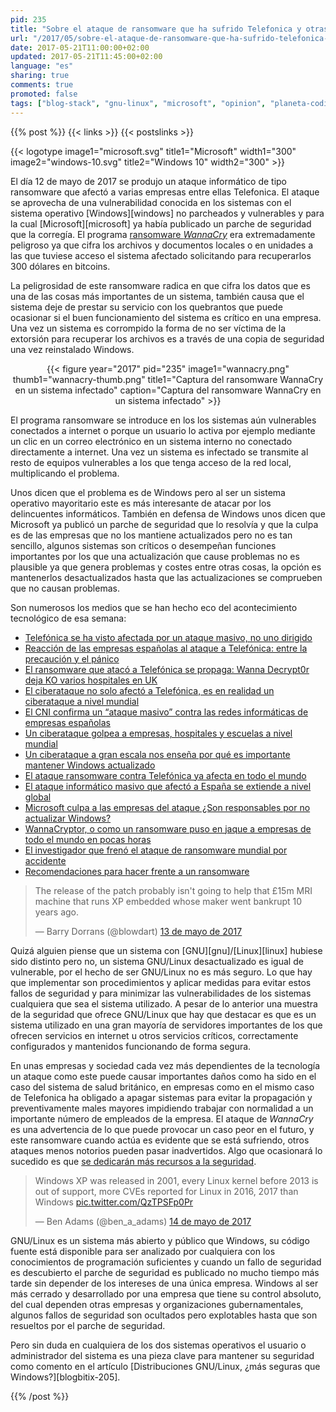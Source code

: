 ```yaml
---
pid: 235
title: "Sobre el ataque de ransomware que ha sufrido Telefonica y otras empresas"
url: "/2017/05/sobre-el-ataque-de-ransomware-que-ha-sufrido-telefonica-y-otras-empresas/"
date: 2017-05-21T11:00:00+02:00
updated: 2017-05-21T11:45:00+02:00
language: "es"
sharing: true
comments: true
promoted: false
tags: ["blog-stack", "gnu-linux", "microsoft", "opinion", "planeta-codigo", "planeta-linux"]
---
```


{{% post %}}
{{< links >}}
{{< postslinks >}}

{{< logotype image1="microsoft.svg" title1="Microsoft" width1="300" image2="windows-10.svg" title2="Windows 10" width2="300" >}}

El día 12 de mayo de 2017 se produjo un ataque informático de tipo ransomware que afectó a varias empresas entre ellas Telefonica. El ataque se aprovecha de una vulnerabilidad conocida en los sistemas con el sistema operativo [Windows][windows] no parcheados y vulnerables y para la cual [Microsoft][microsoft] ya había publicado un parche de seguridad que la corregía. El programa [ransomware _WannaCry_](https://en.wikipedia.org/wiki/WannaCry_ransomware_attack) era extremadamente peligroso ya que cifra los archivos y documentos locales o en unidades a las que tuviese acceso el sistema afectado solicitando para recuperarlos 300 dólares en bitcoins.

La peligrosidad de este ransomware radica en que cifra los datos que es una de las cosas más importantes de un sistema, también causa que el sistema deje de prestar su servicio con los quebrantos que puede ocasionar si el buen funcionamiento del sistema es crítico en una empresa. Una vez un sistema es corrompido la forma de no ser víctima de la extorsión para recuperar los archivos es a través de una copia de seguridad una vez reinstalado Windows.

<div class="media" style="text-align: center;">
    {{< figure year="2017" pid="235"
        image1="wannacry.png" thumb1="wannacry-thumb.png" title1="Captura del ransomware WannaCry en un sistema infectado"
        caption="Captura del ransomware WannaCry en un sistema infectado" >}}
</div>

El programa ransomware se introduce en los los sistemas aún vulnerables conectados a internet o porque un usuario lo activa por ejemplo mediante un clic en un correo electrónico en un sistema interno no conectado directamente a internet. Una vez un sistema es infectado se transmite al resto de equipos vulnerables a los que tenga acceso de la red local, multiplicando el problema.

Unos dicen que el problema es de Windows pero al ser un sistema operativo mayoritario este es más interesante de atacar por los delincuentes informáticos. También en defensa de Windows unos dicen que Microsoft ya publicó un parche de seguridad que lo resolvía y que la culpa es de las empresas que no los mantiene actualizados pero no es tan sencillo, algunos sistemas son críticos o desempeñan funciones importantes por los que una actualización que cause problemas no es plausible ya que genera problemas y costes entre otras cosas, la opción es mantenerlos desactualizados hasta que las actualizaciones se comprueben que no causan problemas.

Son numerosos los medios que se han hecho eco del acontecimiento tecnológico de esa semana:

* [Telefónica se ha visto afectada por un ataque masivo, no uno dirigido](https://www.genbeta.com/actualidad/telefonica-se-ha-visto-afectada-por-un-ataque-masivo-no-uno-dirigido)
* [Reacción de las empresas españolas al ataque a Telefónica: entre la precaución y el pánico](https://www.xataka.com/seguridad/reaccion-de-las-empresas-espanolas-al-ataque-a-telefonica-entre-la-precaucion-y-el-panico)
* [El ransomware que atacó a Telefónica se propaga: Wanna Decrypt0r deja KO varios hospitales en UK](https://www.xataka.com/seguridad/el-ransomware-que-ataco-a-telefonica-se-propaga-wanacrypt0r-deja-ko-varios-hospitales-en-uk)
* [El ciberataque no solo afectó a Telefónica, es en realidad un ciberataque a nivel mundial](https://blog.underc0de.org/ciberataque-no-solo-afecto-telefonica-realidad-ciberataque-nivel-mundial/)
* [El CNI confirma un “ataque masivo” contra las redes informáticas de empresas españolas ](http://www.elindependiente.com/economia/2017/05/12/cni-confirma-ataque-masivo-las-redes-informaticas-empresas-espanolas/)
* [Un ciberataque golpea a empresas, hospitales y escuelas a nivel mundial](http://es.reuters.com/article/topNews/idESKBN1881OD-OESTP)
* [Un ciberataque a gran escala nos enseña por qué es importante mantener Windows actualizado](http://www.microsoftinsider.es/123739/ciberataque-gran-escala-nos-ensena-importante-mantener-windows-actualizado/)
* [El ataque ransomware contra Telefónica ya afecta en todo el mundo](http://es.engadget.com/2017/05/12/el-ataque-ransomware-contra-telefonica-ya-afecta-en-todo-el-mund/)
* [El ataque informático masivo que afectó a España se extiende a nivel global](http://www.elconfidencial.com/tecnologia/2017-05-12/hackeo-ataque-red-telefonica_1381682/)
* [Microsoft culpa a las empresas del ataque ¿Son responsables por no actualizar Windows?](https://www.adslzone.net/2017/05/13/microsoft-culpa-las-empresas-del-ataque-son-responsables-por-no-actualizar-windows/)
* [WannaCryptor, o como un ransomware puso en jaque a empresas de todo el mundo en pocas horas](https://blogs.protegerse.com/laboratorio/2017/05/13/wannacryptor-o-como-un-ransomware-puso-en-jaque-a-empresas-de-todo-el-mundo-en-pocas-horas/?platform=hootsuite)
* [El investigador que frenó el ataque de ransomware mundial por accidente](https://hipertextual.com/2017/05/investigador-freno-ataque-ransomware-mundial-accidente)
* [Recomendaciones para hacer frente a un ransomware](https://www.redeszone.net/2017/05/13/recomendaciones-para-hacer-frente-a-un-ransomware/)

<div class="media-twitter">
    <blockquote class="twitter-tweet" data-lang="es"><p lang="en" dir="ltr">The release of the patch probably isn&#39;t going to help that £15m MRI machine that runs XP embedded whose maker went bankrupt 10 years ago.</p>&mdash; Barry Dorrans (@blowdart) <a href="https://twitter.com/blowdart/status/863364192316735488">13 de mayo de 2017</a></blockquote>
    <script async src="//platform.twitter.com/widgets.js" charset="utf-8"></script>
</div>

Quizá alguien piense que un sistema con [GNU][gnu]/[Linux][linux] hubiese sido distinto pero no, un sistema GNU/Linux desactualizado es igual de vulnerable, por el hecho de ser GNU/Linux no es más seguro. Lo que hay que implementar son procedimientos y aplicar medidas para evitar estos fallos de seguridad y para minimizar las vulnerabilidades de los sistemas cualquiera que sea el sistema utilizado. A pesar de lo anterior una muestra de la seguridad que ofrece GNU/Linux que hay que destacar es que es un sistema utilizado en una gran mayoría de servidores importantes de los que ofrecen servicios en internet u otros servicios críticos, correctamente configurados y mantenidos funcionando de forma segura.

En unas empresas y sociedad cada vez más dependientes de la tecnología un ataque como este puede causar importantes daños como ha sido en el caso del sistema de salud británico, en empresas como en el mismo caso de Telefonica ha obligado a apagar sistemas para evitar la propagación y preventivamente males mayores impidiendo trabajar con normalidad a un importante número de empleados de la empresa. El ataque de _WannaCry_ es una advertencia de lo que puede provocar un caso peor en el futuro, y este ransomware cuando actúa es evidente que se está sufriendo, otros ataques menos notorios pueden pasar inadvertidos. Algo que ocasionará lo sucedido es que [se dedicarán más recursos a la seguridad](http://www.publico.es/internacional/industria-ciberseguridad-coge-musculo-oleada.html).

<div class="media-twitter">
    <blockquote class="twitter-tweet" data-cards="hidden" data-lang="es"><p lang="en" dir="ltr">Windows XP was released in 2001, every Linux kernel before 2013 is out of support, more CVEs reported for Linux in 2016, 2017 than Windows <a href="https://t.co/QzTPSFp0Pr">pic.twitter.com/QzTPSFp0Pr</a></p>&mdash; Ben Adams (@ben_a_adams) <a href="https://twitter.com/ben_a_adams/status/863563517898747904">14 de mayo de 2017</a></blockquote>
    <script async src="//platform.twitter.com/widgets.js" charset="utf-8"></script>
</div>

GNU/Linux es un sistema más abierto y público que Windows, su código fuente está disponible para ser analizado por cualquiera con los conocimientos de programación suficientes y cuando un fallo de seguridad es descubierto el parche de seguridad es publicado no mucho tiempo más tarde sin depender de los intereses de una única empresa. Windows al ser más cerrado y desarrollado por una empresa que tiene su control absoluto, del cual dependen otras empresas y organizaciones gubernamentales, algunos fallos de seguridad son ocultados pero explotables hasta que son resueltos por el parche de seguridad.

Pero sin duda en cualquiera de los dos sistemas operativos el usuario o administrador del sistema es una pieza clave para mantener su seguridad como comento en el artículo [Distribuciones GNU/Linux, ¿más seguras que Windows?][blogbitix-205].

{{% /post %}}
